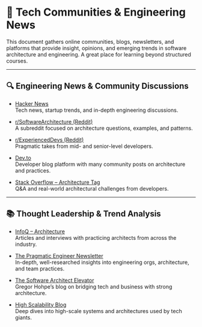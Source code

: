 # 🧠 Tech Communities & Engineering News

This document gathers online communities, blogs, newsletters, and platforms that provide insight, opinions, and emerging trends in software architecture and engineering. A great place for learning beyond structured courses.

---

## 🔍 Engineering News & Community Discussions

- [Hacker News](https://news.ycombinator.com/)  
  Tech news, startup trends, and in-depth engineering discussions.

- [r/SoftwareArchitecture (Reddit)](https://www.reddit.com/r/softwarearchitecture/)  
  A subreddit focused on architecture questions, examples, and patterns.

- [r/ExperiencedDevs (Reddit)](https://www.reddit.com/r/ExperiencedDevs/)  
  Pragmatic takes from mid- and senior-level developers.

- [Dev.to](https://dev.to/)  
  Developer blog platform with many community posts on architecture and practices.

- [Stack Overflow – Architecture Tag](https://stackoverflow.com/questions/tagged/software-architecture)  
  Q&A and real-world architectural challenges from developers.
  
---

## 📚 Thought Leadership & Trend Analysis

- [InfoQ – Architecture](https://www.infoq.com/architecture/)  
  Articles and interviews with practicing architects from across the industry.

- [The Pragmatic Engineer Newsletter](https://newsletter.pragmaticengineer.com/)  
  In-depth, well-researched insights into engineering orgs, architecture, and team practices.

- [The Software Architect Elevator](https://architectelevator.com/)  
  Gregor Hohpe’s blog on bridging tech and business with strong architecture.

- [High Scalability Blog](http://highscalability.com/)  
  Deep dives into high-scale systems and architectures used by tech giants.
